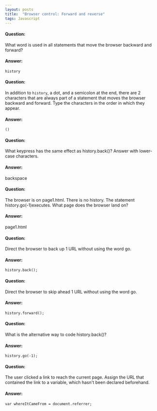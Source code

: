 ```yaml
---
layout: posts
title:  "Browser control: Forward and reverse"
tags: Javascript
---
```


#### Question:
What word is used in all statements that move the browser backward and forward?

#### Answer:
`history`

#### Question:
In addition to `history`, a dot, and a semicolon at the end, there are 2 characters that are always part of a statement that moves the browser backward and forward. Type the characters in the order in which they appear.

#### Answer:
`()`

#### Question:
What keypress has the same effect as history.back()? Answer with lower-case characters.

#### Answer:
backspace

#### Question:
The browser is on page1.html. There is no history. The statement history.go(-1)executes. What page does the browser land on?

#### Answer:
page1.html

#### Question:
Direct the browser to back up 1 URL without using the word go.

#### Answer:
`history.back();`

#### Question:
Direct the browser to skip ahead 1 URL without using the word go.

#### Answer:
`history.forward();`

#### Question:
What is the alternative way to code history.back()?

#### Answer:
`history.go(-1);`

#### Question:
The user clicked a link to reach the current page. Assign the URL that contained the link to a variable, which hasn't been declared beforehand.

#### Answer:
`var whereItCameFrom = document.referrer;`
